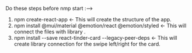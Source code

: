 Do these steps before nmp start  :-->

1. npm create-react-app <- This will create the structure of the app.
2. npm install @mui/material @emotion/react @emotion/styled  <- This will connect the files with library .
3. npm install --save react-tinder-card --legacy-peer-deps  <- This will create library connection for the swipe left/right for the card.